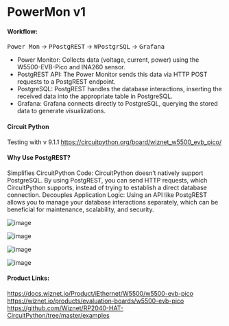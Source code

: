 # PowerMon v1

#### Workflow:
<kbd>Power Mon</kbd> -> <kbd>PPostgREST</kbd> -> <kbd>WPostgrSQL</kbd> -> <kbd>Grafana</kbd>

- Power Monitor: Collects data (voltage, current, power) using the W5500-EVB-Pico and INA260 sensor.
- PostgREST API: The Power Monitor sends this data via HTTP POST requests to a PostgREST endpoint.
- PostgreSQL: PostgREST handles the database interactions, inserting the received data into the appropriate table in PostgreSQL.
- Grafana: Grafana connects directly to PostgreSQL, querying the stored data to generate visualizations.

#### Circuit Python
Testing with v 9.1.1
https://circuitpython.org/board/wiznet_w5500_evb_pico/

#### Why Use PostgREST?
Simplifies CircuitPython Code: CircuitPython doesn’t natively support PostgreSQL. By using PostgREST, you can send HTTP requests, which CircuitPython supports, instead of trying to establish a direct database connection.
Decouples Application Logic: Using an API like PostgREST allows you to manage your database interactions separately, which can be beneficial for maintenance, scalability, and security.

![image](https://github.com/user-attachments/assets/49db55b6-98e4-4d5e-9223-cae198268a41)

![image](https://github.com/user-attachments/assets/1d418f4b-2c21-498d-a3a9-77d56ef51cfd)

![image](https://github.com/user-attachments/assets/057e570e-4e86-4cdd-adf8-f6acd81baa16)

![image](https://github.com/user-attachments/assets/1290b31a-7428-418c-a1e6-01e867cbc7c5)


#### Product Links:
https://docs.wiznet.io/Product/iEthernet/W5500/w5500-evb-pico
https://wiznet.io/products/evaluation-boards/w5500-evb-pico
https://github.com/Wiznet/RP2040-HAT-CircuitPython/tree/master/examples
